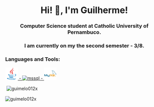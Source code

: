 <h1 align="center">Hi! 👋, I'm Guilherme!</h1>
<h3 align="center">Computer Science student at Catholic University of Pernambuco.</h3>
<h3 align="center">I am currently on my the second semester -  3/8.</h3>


<p align="left">
</p>

<h3 align="left">Languages and Tools:</h3>



<p align="left"> <a href="https://www.java.com" target="_blank" rel="noreferrer"> <img src="https://raw.githubusercontent.com/devicons/devicon/master/icons/java/java-original.svg" alt="java" width="40" height="40"/>  <a href="https://www.microsoft.com/en-us/sql-server" target="_blank" rel="noreferrer"> - <img src="https://www.svgrepo.com/show/303229/microsoft-sql-server-logo.svg" alt="mssql" width="40" height="40"/> </a> <a href="https://www.mysql.com/" target="_blank" rel="noreferrer"> - <img src="https://raw.githubusercontent.com/devicons/devicon/master/icons/mysql/mysql-original-wordmark.svg" alt="mysql" width="40" height="40"/> </a> </p>







<p>&nbsp;<img align="center" src="https://github-readme-stats.vercel.app/api?username=guimelo012x&show_icons=true&locale=en" alt="guimelo012x" /></p>



<p><img align="center" src="https://github-readme-streak-stats.herokuapp.com/?user=guimelo012x&" alt="guimelo012x" /></p>

